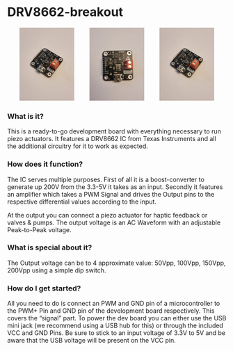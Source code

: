 # DRV8662-breakout

<p align="center">
  <img alt="Light" src="media/diagnoal_2.jpg" width="25%">
&nbsp; &nbsp; &nbsp; &nbsp;
  <img alt="Light" src="media/top.jpg" width="25%">
&nbsp; &nbsp; &nbsp; &nbsp;
  <img alt="Dark" src="media/diagnoal_2.jpg" width="25%">
</p>

### What is it?
This is a ready-to-go development board with everything necessary to run piezo actuators.
It features a DRV8662 IC from Texas Instruments and all the additional circuitry for it to work as expected.

### How does it function?
The IC serves multiple purposes. First of all it is a boost-converter to generate up 200V from the 3.3-5V it takes as an input. Secondly it features an amplifier which takes a PWM Signal and drives the Output pins to the respective differential values according to the input.

At the output you can connect a piezo actuator for haptic feedback or valves & pumps.
The output voltage is an AC Waveform with an adjustable Peak-to-Peak voltage.

### What is special about it?
The Output voltage can be to 4 approximate value: 50Vpp, 100Vpp, 150Vpp, 200Vpp using a simple dip switch.

### How do I get started?
All you need to do is connect an PWM and GND pin of a microcontroller to the PWM+ Pin and GND pin of the development board respectively. This covers the “signal” part.
To power the dev board you can either use the USB mini jack (we recommend using a USB hub for this) or through the included VCC and GND Pins. 
Be sure to stick to an input voltage of 3.3V to 5V and be aware that the USB voltage will be present on the VCC pin.
